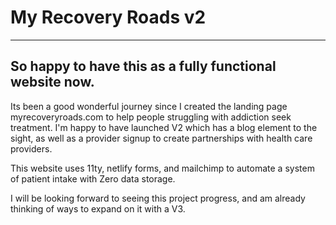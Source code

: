 # My Recovery Roads v2
<hr>

## So happy to have this as a fully functional website now.

Its been a good wonderful journey since I created the landing page myrecoveryroads.com to help people struggling with addiction seek treatment. I'm happy to have launched V2 which has a blog element to the sight, as well as a provider signup to create partnerships with health care providers.

This website uses 11ty, netlify forms, and mailchimp to automate a system of patient intake with Zero data storage. 

I will be looking forward to seeing this project progress, and am already thinking of ways to expand on it with a V3.